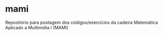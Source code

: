 # mami
Repositório para postagem dos códigos/exercícios da cadeira Matemática Aplicado a Multimídia I (MAMI)
